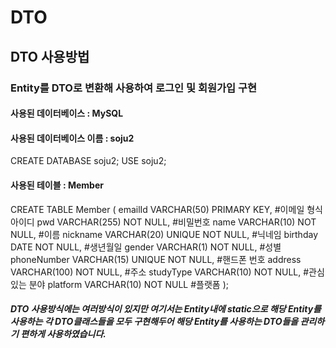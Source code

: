 # DTO

## DTO 사용방법

### Entity를 DTO로 변환해 사용하여 로그인 및 회원가입 구현

#### 사용된 데이터베이스 : MySQL

#### 사용된 데이터베이스 이름 : soju2
CREATE DATABASE soju2;
USE soju2;

#### 사용된 테이블 : Member
CREATE TABLE Member (
	emailId VARCHAR(50) PRIMARY KEY, #이메일 형식 아이디
	pwd VARCHAR(255) NOT NULL, #비밀번호
	name VARCHAR(10) NOT NULL, #이름
	nickname VARCHAR(20) UNIQUE NOT NULL, #닉네임
	birthday DATE NOT NULL, #생년월일
	gender VARCHAR(1) NOT NULL, #성별
	phoneNumber VARCHAR(15) UNIQUE NOT NULL, #핸드폰 번호
	address VARCHAR(100) NOT NULL, #주소
	studyType VARCHAR(10) NOT NULL, #관심있는 분야
	platform VARCHAR(10) NOT NULL #플랫폼
);

##### DTO 사용방식에는 여러방식이 있지만 여기서는 Entity내에 static으로 해당 Entity를 사용하는 각 DTO클래스들을 모두 구현해두어 해당 Entity를 사용하는 DTO들을 관리하기 편하게 사용하였습니다.
